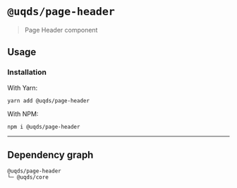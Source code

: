 # `@uqds/page-header`

> Page Header component

## Usage

### Installation

With Yarn:
```shell
yarn add @uqds/page-header
```

With NPM:
```shell
npm i @uqds/page-header
```

---

## Dependency graph

```shell
@uqds/page-header
└─ @uqds/core
```
